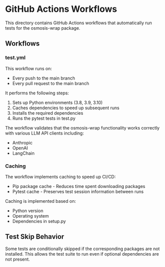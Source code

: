 # GitHub Actions Workflows

This directory contains GitHub Actions workflows that automatically run tests for the osmosis-wrap package.

## Workflows

### test.yml

This workflow runs on:
- Every push to the main branch
- Every pull request to the main branch

It performs the following steps:
1. Sets up Python environments (3.8, 3.9, 3.10)
2. Caches dependencies to speed up subsequent runs
3. Installs the required dependencies
4. Runs the pytest tests in test.py

The workflow validates that the osmosis-wrap functionality works correctly with various LLM API clients including:
- Anthropic
- OpenAI
- LangChain

### Caching

The workflow implements caching to speed up CI/CD:
- Pip package cache - Reduces time spent downloading packages
- Pytest cache - Preserves test session information between runs

Caching is implemented based on:
- Python version
- Operating system
- Dependencies in setup.py

## Test Skip Behavior

Some tests are conditionally skipped if the corresponding packages are not installed. This allows the test suite to run even if optional dependencies are not present. 